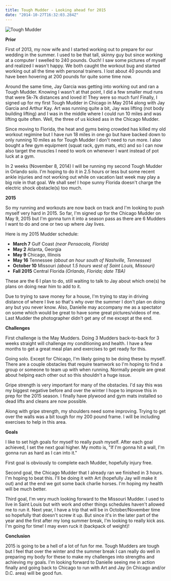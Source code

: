 ```yaml
---
title: Tough Mudder - Looking ahead for 2015
date: "2014-10-27T16:32:03.284Z"
---
```


![Tough Mudder](https://toughmudder.cachefly.net/sites/all/themes/tough_mudder/logo.png)

**Prior**

First of 2013, my now wife and I started working out to prepare for our wedding in the summer. I used to be that tall, skinny guy but since working at a computer I swelled to 240 pounds. Ouch! I saw some pictures of myself and realized I wasn't happy. We both caught the workout bug and started working out all the time with personal trainers. I lost about 40 pounds and have been hovering at 200 pounds for quite some time now.

Around the same time, Jay Garcia was getting into working out and ran a Tough Mudder. Knowing I wasn't at that point, I did a few smaller mud runs that were 5k-7k distances and loved it! They were so much fun! Finally, I signed up for my first Tough Mudder in Chicago in May 2014 along with Jay Garcia and Arthur Kay. Art was running quite a bit, Jay was lifting (not body building lifting) and I was in the middle where I could run 10 miles and was lifting quite often. Well, the three of us kicked ass in the Chicago Mudder.

Since moving to Florida, the heat and gyms being crowded has killed my old workout regimine but I have run 18 miles in one go but have backed down to only running 10 miles as for Tough Mudder I don't need to run more. I also bought a few gym equipment (squat rack, gym mats, etc) and so I can now also target the muscles I need to work on whenever I want instead of pot luck at a gym.

In 2 weeks (November 8, 2014) I will be running my second Tough Mudder in Orlando solo. I'm hoping to do it in 2.5 hours or less but some recent ankle injuries and not working out while on vacation last week may play a big role in that goal. We shall see! I hope sunny Florida doesn't charge the electric shock obstacle(s) too much.

**2015**

So my running and workouts are now back on track and I'm looking to push myself very hard in 2015. So far, I'm signed up for the Chicago Mudder on May 9, 2015 but I'm gonna turn it into a season pass as there are 6 Mudders I want to do and one or two up where Jay lives.

Here is my 2015 Mudder schedule:

- **March 7** Gulf Coast *(near Pensacola, Florida)*
- **May 2** Atlanta, Georgia
- **May 9** Chicago, Illinois
- **May 16** Tennessee *(about an hour south of Nashville, Tennessee)*
- **October 10** Missouri *(about 1.5 hours west of Saint Louis, Missouri)*
- **Fall 2015** Central Florida *(Orlando, Florida; date TBA)*

These are the 6 I plan to do, still waiting to talk to Jay about which one(s) he plans on doing near him to add to it.

Due to trying to save money for a house, I'm trying to stay in driving distance of where I live so that's why over the summer I don't plan on doing any but you never know. Also, Danielle may accompany me as a spectator on some which would be great to have some great pictures/videos of me. Last Mudder the photographer didn't get any of me except at the end.

**Challenges**

First challenge is the May Mudders. Doing 3 Mudders back-to-back for 3 weeks straight will challenge my conditioning and health. I have a few months to get a great meal plan and exercises to get ready for this.

Going solo. Except for Chicago, I'm likely going to be doing these by myself. There are a couple obstacles that require teamwork so I'm hoping to find a group or someone to team up with when running. Normally people are great about helping each other out so this shouldn't a huge issue.

Gripe strength is very important for many of the obstacles. I'd say this was my biggest negative before and over the winter I hope to improve this in prep for the 2015 season. I finally have plywood and gym mats installed so dead lifts and cleans are now possible.

Along with gripe strength, my shoulders need some improving. Trying to get over the walls was a bit tough for my 200 pound frame. I will be including exercises to help in this area.

**Goals**

I like to set high goals for myself to really push myself. After each goal achieved, I set the next goal higher. My motto is, "If I'm gonna hit a wall, I'm gonna run as hard as I can into it."

First goal is obviously to complete each Mudder, hopefully injury free.

Second goal, the Chicago Mudder that I already ran we finished in 3 hours. I'm hoping to beat this. I'll be doing it with Art (hopefully Jay will make it out) and at the end we got some back charlie horses. I'm hoping my health will be much better.

Third goal, I'm very much looking forward to the Missouri Mudder. I used to live in Saint Louis but with work and other things schedules haven't allowed me to run it. Next year, I have a trip that will be in October/November time so hopefully that doesn't screw it up. But since it's in the later part of the year and the first after my long summer break, I'm looking to really kick ass. I'm going for time! I may even ruck it (backpack of weight)!

**Conclusion**

2015 is going to be a hell of a lot of fun for me. Tough Mudders are tough but I feel that over the winter and the summer break I can really do well in preparing my body for these to make my challenges into strengths and achieving my goals. I'm looking forward to Danielle seeing me in action finally and going back to Chicago to run with Art and Jay (in Chicago and/or D.C. area) will be good fun.
